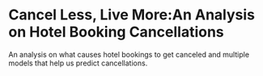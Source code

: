 # Cancel Less, Live More:An Analysis on Hotel Booking Cancellations

An analysis on what causes hotel bookings to get canceled and multiple models that help us predict cancellations.
